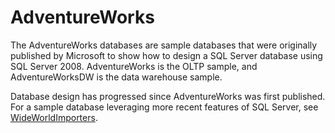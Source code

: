 # AdventureWorks

The AdventureWorks databases are sample databases that were originally published by Microsoft to show how to design a SQL Server database using SQL Server 2008. AdventureWorks is the OLTP sample, and AdventureWorksDW is the data warehouse sample.

Database design has progressed since AdventureWorks was first published. For a sample database leveraging more recent features of SQL Server, see [WideWorldImporters](https://github.com/microsoft/sql-server-samples/tree/master/samples/databases/wide-world-importers).
